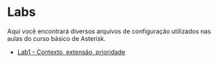 # Labs

Aqui você encontrará diversos arquivos de configuração utilizados nas aulas do curso básico de Asterisk.

 - [Lab1 - Contexto, extensão, prioridade](lab1/)